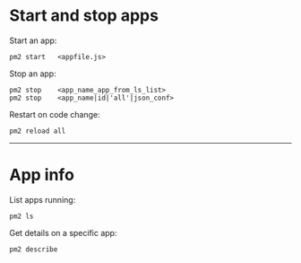 # Start and stop apps

Start an app:

    pm2 start   <appfile.js>

Stop an app:

    pm2 stop    <app_name_app_from_ls_list>
    pm2 stop    <app_name|id|'all'|json_conf>

Restart on code change:

    pm2 reload all

---

# App info

List apps running:

    pm2 ls

Get details on a specific app:

    pm2 describe
